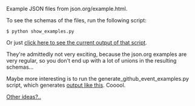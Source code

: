 
Example JSON files from json.org/example.html.

To see the schemas of the files, run the following script:

    $ python show_examples.py

Or just [click here to see the current output of that script](/examples/output.txt).

They're admittedly not very exciting, because the json.org examples are very regular,
so you don't end up with a lot of unions in the resulting schemas...

Maybe more interesting is to run the generate_github_event_examples.py script, which
generates [output like this](/examples/github_event_output.txt). Cooool.

[Other ideas?..](https://github.com/jdorfman/Awesome-JSON-Datasets)
